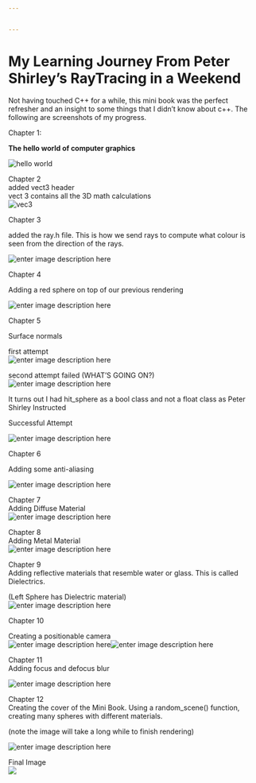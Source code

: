 ```yaml
---


---
```


<h1 id="my-learning-journey-from-peter-shirleys-raytracing-in-a-weekend">My Learning Journey From Peter Shirley’s RayTracing in a Weekend</h1>
<p>Not having touched C++ for a while, this mini book was the perfect refresher and an insight to some things that I didn’t know about c++. The following are screenshots of my progress.</p>
<p>Chapter 1:</p>
<p><strong>The hello world of computer graphics</strong></p>
<p><img src="https://lh3.googleusercontent.com/MIoDSsIa2IBNbc7q2CxO4-O8hKKdb2_xFFiKDvItJwi-5dR5RftDviYyE4nSsgkHgXQdIxwYkWEiEtXKXPly_bMYFkmUWDGWtdHZ_E_r6Flgy-ORAT0vwJkU6jesH-r0BZ1IRIIII9RUkwmBthooORsSNc8dVn5u5ptZfqgyIoWveINsMcQVGwAClJcJnouBn78VbPDGKTGFZG01-QL-HLcbbO3susPJjrKkTvzM3prYuLnJ4Jw-PIaA0ryxfY0Di7EpbxORRepD5n_OIwmGWXoH_e1zXrLCWRA6G0GgUjfOvO1Ah6B_gfP795R9bHY0dTFKn09BHiDLw2OiltjK3uiRdaWNn0_qbPxHKepyZGpS75Dq6_cCjKdfKy2z9ajHlpMNQhikxoDq7sjk4PIKEiKSymIZt4vzKSt5SmlHZ88a7TTVp1D9RwCHZh1u5kd63Ib_KoDmtBr6o2Qfgv5ksx46hG-Hhacl9n4BXmt0QWup7WiLZwdLouaNlC-YwxMXXqlkDeexm3QNenb2DjEs6R6HJFiH0bFecLyuAs3YJx_JS6932eHPPVqVSsaJQmgzBMTolsAUI8ttP03m96DofQIlQKUWq4g8nLtVUrTuXPS1UzZIz6IPbeczLzP-idztdOCe4P7pSMlYjHe_ZBpuGpzzS27oQj_Wy8uQSl7VyNPummFAmEzqYYb0-FBcUDq7aCEnsnPQwOM9a2NciCl7JhcG=w1278-h970-no?authuser=0" alt="hello world"></p>
<p>Chapter 2<br>
added vect3 header<br>
vect 3 contains all the 3D math calculations<br>
<img src="https://lh3.googleusercontent.com/gbOKmIJxdUBjNpd_pv96VMPFeOX87PPFZchRFpPEsftaN-YDo3hdu5K5f6-s1fM1bjwAq35WCAxozpYkJ0u6VUIQLOrLDAzW5va9-iaQgXJSsejnWqV_VnfOcWk9-z4rtJAQ0alXHNF7d1wRINhvyPxwfy_Jokn7F5m22E-3g3NkJJdpQXfxs-di6lA-iE0rhPH3prkgJOT1ood9x1-eH2G97iVW4GgVXf_-ffub4rSNG3U9_Ga6DQD0woXYWOk1WOE7ajmGxO35xnMMypSe4jsdx75iSjEiysAcqhuaE9vr3-kVFAYum7wfzS8IeAon1TbtthYxw3QQa5RotrnJ65Pu-VqQt4XWJcHsbw-2VhTeg_bssgszijizylUgk_vWMTTdVSwvId-bp3sYgSvvI4m3dxHBNgiII5oJqoryuZ_uTrTm3yYCTF4dQfyQY_6O5V4kknwRAWzutRgeHT4lSmVmkNPDCGc85iTbNqxQU0FnI3zvZOs9XQuhZQMTXc3mOwpln8UqWhdh0mTJh-JfiZErGTvypRQfHKoFi2C-DlEi8CJ6cj-boYWw999A7pUA4vIpBlrmL_OceYOUDt9D1Tl-vMYpMMnSrsDYXg_LdSpyJrfkxRoZ4-fNEaEdMmO7OicOli4kHn7V901PfbyATdvSKIQNamo9_-moiuLT9UmDPM4VQ8tn6XgvORv4UL42C3s2p4TY1x7ljzvQJ75BS3zQ=w1278-h1303-no?authuser=0" alt="vec3"></p>
<p>Chapter 3</p>
<p>added the ray.h file. This is how we send rays to compute what colour is seen from the direction of the rays.</p>
<p><img src="https://lh3.googleusercontent.com/5nPfzVsLAjhUu0hDwRxYtm-w5dCGli-mm0FWqFeSp5AezJAmIKX8jR0Ok4-7R6nBlMo97GpgRBC01rYHEFe3_92LzevMVG1s1HakMRLhbWk3hcOq4eNG-ll3Tk6SO4p8n4yW1oKLnRU5krjss3lJORMWW2NhSQ8q6sBrUb3slYel6vyuO40ZpClpAMmBS_VdTJ2QmAjIzNWdhAEKkRheFXoLbc2Q9gx3eow_gXYWLp1n3pqVbPV9o32_1p3ZYMKYp_8RFZYYZCiIK0pMFcnHG91zI79SfxuZBGsSp8dR7mjPkJPSpePDHlLNxGmxWiXSTsgJ7RaPSibiZayOvxBRBObsyXdgO_m86xtsb7SeL4vR1fAJUEt8EnSnXuIN8SSsAXPxxDDysyUSaE-GOmt-XZps2fp6IzRFh577MC__LT9KvXO_EfgyEOr7XSp63SSgsXdshoV13CRRRE2kHToVpufihTI9SQzes5dQ5gtmicBUwRUt0kFOZ35cuTAC74Hs55DUnopKZNJLgoUs67WF4D2edcTXC66lU22mp1lTGtXE0xGhuINIjmfnDv7thRDIGVhJWV9pZdpkuLz3WMaaDKkSotT_Ag_mwo1UDIYHKSYthDiudFh7Xi8dITjMccSdiDmhcEoEfyr_vjCjpKpW0wuu5t6sheegEaHztsMnTfMrn3Fv07En8uOE3RqXiaVNblgzIwNPHsu5y8suwcxo9Czf=w1278-h1103-no?authuser=0" alt="enter image description here"></p>
<p>Chapter 4</p>
<p>Adding a red sphere on top of our previous rendering</p>
<p><img src="https://lh3.googleusercontent.com/bNbkMl3QwQcr2UiDlnrLGpr24Ld1M8doAjwz3cqmbXJsbEezCsJiTJuMRBacLTP6uKR6RCqLV-AoXuVo9btMqguF7uvymxZVmH-8PEGSjN7faWQPZy8aCv812axKsSZjSHIbTClyLscD1lvwglfBW2nl9fzsdG_72DlUd5Vp5t7yidnYjDF11FgQl6Q3WcsXrB3SnB38uSAY7ZrGUxCzUhaL7vEGKbDfJEF41GLXoE1nn0YR31UxbL1KCR3j_5Lwpz1C9NjBK9N-pQ9LVRIj9vPpgXqCWFW6B6V7C_L3f1fDTyLpmXy_xRf7412JheRn_t0Lex33jAoFEgjm6hR1GDJBgBwLowLGSG-dYwSiRnUafvi3Ge9QpJMDPQErmSuDyd9WgxlDDsN0FUcZmDk_IWfiCTZGQ1rVMpW7e2I1Ta8MRg1nNfOrijTOcdH1ahOq9AKeqw-a6zdBswetcCwykTI2Yc1FlCMAvy_hVzAi0-6oCA14XEvPDhz_c1zEcjMX8cP0R4PZwT0lf9hfKT3F0R4EfFDHOFpIBuNg_5ARPK3JaueKE18XCHEeHn1f_vjqO_yB6rHbqB4qrIkdAJqthF1R7VeU6D-vtPcWLUZ-jucUuOzA7AXI0bDIzQfsqDHU4pgWAfDY2lMSvn8MkjcAg2L1EVAponAG1yq6Yk8ueovFYLXuD7ZRNoT4hq1Bf4nFGKiIddNHNF_38eHUgTQmn9Su=w1278-h1216-no?authuser=0" alt="enter image description here"></p>
<p>Chapter 5</p>
<p>Surface normals</p>
<p>first attempt<br>
<img src="https://lh3.googleusercontent.com/G36921wA7QOeQlMtBVRxD3TR7ipHbkQCtwxgBOtBW0_EFS4BsF3FsSK0YY6rOLOMhy8WBY7vbFgWaDCUPwmATKXwSBkg4eluLmKzeFJsPRzN-dchW8h0vJPG95f73YOAbdWc_DutTHyJLLJFRgIBFRlH8a9lxat4EnaOiCITXdlXMvWIEa0c5GXnDM-AYtVYTNOlq99YEOO9H8OMosepOX9FVJHY2Wa5zX8R7FXhkZ1FuFD-sZPbglg6jhdyj60SXBQOFayFkehN4gyKci1ws_JBPGb_k5wgJOwcuj_VXcxZ2zToeNic0-RD7yszm9mdYkjZNb8ORASeoZ4MFdyfv54ms8Qotj_kpVYZDDDH7g0nTUUdXpnoD43q1kXEzSuSLoWLxic7NqYPWnQSGqV91Y9E-EiC1hwHVI03vDKXQzScl3ZoGrEsGCDPlXaWiH6eNt8JpBVfXP7w-ioP0Ign22WOqi83GIJGbVdD6bNSWDcQ2C5ef_w2RXq1YJplzORl24Pz-m3qAQfSnwnQ0lFZAbhhjAbUkdiVEbhzmrqWwtQ3SJcsWK-8I9YIxY6_Lzn1T0PDjRN3vBSU5NasdLcZSEd4L19kd7VjDkxThqvg9tmQn8n76lmahZleBbrXXi1jD-uc9yBTW2AqBbGzV441fb4xr_w5ev4=w2670-h1606-no" alt="enter image description here"></p>
<p>second attempt failed (WHAT’S GOING ON?)<br>
<img src="https://lh3.googleusercontent.com/EYB0lbCLliiuCqh_f1VfhBQGFqSicMdse0md3Me_4wMfDMp6AlDtXAH1wEpGsemADTdHRjvdXDakX4KRUNb_4D8WHYCmu_TfMjWw1Q6x_YSxJMHZT94ZYZwnweuRAjiuRbf39GO6RoWz4Kd-rl6OfCY8bBAQAEXMiwJsSC3Jxmvs3u7wXBMELbQCUVIqwIRCSJp4he2n2lRY9G4RZQ69xcVqra9zONOKT54La7Vz3FXw8l-8KwWEnXukzIwKXIHfhBx8uYywgRbmnY3sN2tdfQEOhHp6cRqCumnI_CN76ybmNpxNET2y-eqeeczhEYh9ujCrvvzLQFEDrz38URRA4z88bImCgvaZcSLomDB9HdkBAYOOILAkUpo47PVgg5g_6SV4Wx_l2-bCgREAzGRHQfO7Ce2oDbStrG_i35w1tji9JJS54trsNt8bUWTqudFhPKcs_OPL27yx3149mHcSXTseluzGaERQasxKtzJiR2XfrqIhx5huUevltLjYXQs1aZvazPi9tNhluaI9NJzuZuVG6NA3kCpTjIy23ES-MriBRCLRGoqg-g1A322rdWT6ufPdhQA1kn4GZmOHAYWYxMCIhXoWxnKyenJMtqOOz5nr4NSPdwXM-ZS4pyqrZOj4yt6SnjQ7rRM74uklFP-OgDDW70RIxmQ=w1752-h1606-no![image](https://user-images.githubusercontent.com/47049158/112884044-e01c5200-9083-11eb-98fd-881a5c48e8f9.png)
" alt="enter image description here"></p>
<p>It turns out I had hit_sphere as a bool class and not a float class as Peter Shirley Instructed</p>
<p>Successful Attempt</p>
<p><img src="https://lh3.googleusercontent.com/fTSVo1mGtB_E_vF8sWURrnU0cFYTbeH0uKfywYPrDKrPOaus7ycbSaspfT7ARqmgVKHuoBVzbAOw2LO5JUw4hKtHdsMMcnt-VePnX4Otf4GHivAtTyihBanCbP-nGyZe9CM2JgIJ1_rOtWlq-HBtV9MFZZFySTHmPIPiw00evrMQu_ScZ1f1whGwiJVsrjSEJ06BpNzuHEHIS3MPIu04qoRtjz-Cr_0SXvxex09M57rdNJ5OlRUNAVluyvWJ8wBgKOmGlybVeBHAQauyUJazIi5fWsqSbGv9M4NOubflJP2Ms1u4_0wBivbbJoPvq6aZVTxRvS__z4VnE87q2DOXc0u5zmCdakOkBmy6NHU_s7dK7j7bqnrH-d2JIcmjl3FsSYMFEZEn2SOwpru3rpSZlmroy1Sxulkqiskun5KSQvSNCVLqsxIUlwzdw6slPTfet3j9gke8nw-QnyKUAia3L303DJfgwaAJ2JrYwFjcg9MnxPV_yCxZUJJ68e9o1tWDCGAuPCyvtMy3ErbU48MKLV1XxIDJDlomLMLDDkWu_-2v4RUDQDvybMspB8Aeg96Y5jYBck0EhDlzeAP6kso8H4ite4ZMto02pw5G-OdqervcFAVya5avISKzAMKObNW7Jnh9wkDalPPTlYFJAC2GgjtaGdhLBtggQU8EIom5C981NHiAUpFTFbdVNVDvDl2c1p-lzbTHrL05IVhtV4Vyjw_e=w1278-h1231-no?authuser=0" alt="enter image description here"></p>
<p>Chapter 6</p>
<p>Adding some anti-aliasing</p>
<p><img src="https://lh3.googleusercontent.com/0E-Lr-0hA4B028DmCJ6VrdsOQV3ysTqnRdR2ZtJh3Fiui1jc-zSaccovbqmTEfdbHHFHYAmzf1P1kcjlx2raWPrAZ9F6RqmPfnUsBp03fB0HorPv9Qn_mTT5FDTkFyQsj6u8DCh7pgNMiXKi-Xo71zNq3Mdmvw7kHHyA18JHql0NBbsmQegbItVlUpP_iShUsqy_fofnILHMmYLEx9RoDQkVtQLyzIRSW0ZUeJSwS7n8rBDTyEV_oEAbL2lUZ4KBLUpYeBt9kOOfYBTyZYYOPXLFGx7ZcF0TCu0Soz4l2WnTqJw092QjiW0LVsZxTM7quqfbbUpuWV8aJ7FUm6MJE4wT1j9MHRu-F9nd3xvWLRnH-wf2Um515hJubbikDklzYzQXoD9-VeGsFjHfb4w63RmsaWZAAu0vP422n3UOkGznFBPgUl2Ex6RvSFWsm2lCe8UfFze7d8lDXnwJGyhRyd_r7pp18Kk8mcJ1cdbXV3zCvDtn7ny6QA8CvV2o-gK_j0u9eoWDj6h5oUzc3bQuUQLviABkKPKxHiQJ87rVRfDQ1_FBfPjGJVmsAAnf6V6g8Ebacbn6uV6clyjvlR4Wpz6aJ572IjqN8ssDiD5e6f41ixqj_Tf7UlhvaHQGAhnb6pfYuWjL5D9kkR8yUrME8bH8xpEZ0AbMOPtHp-ifl4ZiFDS6fhFDtTChdRIxjcXGmRkQVmjwAtIjj6HVGLxJbW7J=w1278-h807-no?authuser=0" alt="enter image description here"></p>
<p>Chapter 7<br>
Adding Diffuse Material<br>
<img src="https://lh3.googleusercontent.com/aIYxhO2uM3NeMtgSkcqvWUUHpwIGwWJmlP2uLP5VwsU0GtZ0Ohgy4x3vSAdb8IPgQsz5C2qgWg7N9CYt1z-_m4jMOA2Gn8ipjqkJ4kuBVkos4Qo-sslSqk1PSEp-KZ76irZxmHXiV2LbHmaDYFLTpJuFWUqqj-jUzZ0V9CEczAEON4blQK6ylnamoS9gmD64sehEwokvwutzv3K-za0ISUs-PidDuKRHjLS7wlsebNps9yhYsA2K3bYuKDdAgP5n3NCD2tWV5_Y9_kMSVESP7x2b11OEA5Ro60qAD15LrVfNM4DoumRYajJSbvnJoeF0bXitjcWRddoRYrDziwvZ1invg6SeTlpX5z0JBwpSud0nmKe1oW576uKm79dsAzYdbjZ9Kx-2AYb2tKdwA2Jrgow0wFv673EBk01S0C2zalrzOY7XW-84GdlEgFWavuj1JxFRxRSNuNtzki4zNcV_8vwZGuS6dbDxSJ5enyBIHTFtSre7v_ab2UTqNawI-TD7_7jr__ZMHcM3yWBNonXh7dEKJKmXRhIJMLbM0oj2y5i_7LxJr8JD1F2i4ZAExIlPZRullWn-7uFSV9TTy1aj4nHjXrtSVJ1otpKhoz3gjTcZgvxkxMdawGqtc-OAEClVKr9NrOAT2C4WyPUCQnSxcpNmezLvuRTKsiXkpnaLillIclpll6W9wPe5yhQiht8h_CHhvmewy6JRzEFAKV0VyUAG=w1278-h1109-no?authuser=0" alt="enter image description here"></p>
<p>Chapter 8<br>
Adding Metal Material<br>
<img src="**https://lh3.googleusercontent.com/TauE578tKd81syeWsCXs6Kqw2zsN3TtcjgEkL6oCgAEJTHCSxctRsP3ZTRh9zbC4kOdlD8XNuqWXE2kOLpOMempaQi91p6I-VREdBNvWGcIbQ2iDPZuJI8euKxDzl_IZViN4VxVXTZCXkWxJ1VstiR5QyO0eob9uzk2Sf7LFVTmrIhPahWDOhEe0hH0lEXRZGuC13dR5IbEsjSOzH7AxH8qhwtkccH_bqljUnugWk0QSqIaCiH6cotKvSa9mJW16GEQJWZWOeukQDo9Re3Juk5eBbGEPpxDVeKpM6nIeMxhSHLRbeb7h0T_mbdVaAPJ9PiZLOSUD9mzWPV4olToFqaBK8ppLmQbSY5hF3XR1D1C6oqKbeU3UD8SL6-2zfWlJxUk6ZX43HDsfIWoPYZtkGYhWR4hz7h_9m44TbPTSBUpGB7gY0tfCj1bid8LDoQOm7rObN8zF-8mOdICXrdHtqLPAqPJaFvX8-Mya_ilKdGx-foJtJWGEIm6rH098AmhyjPDXXH1nRyhkuHrJywKeB8bjs0VsEftz7uNfj55xe-cET9hzl3b4a440CjvzbQazZBVG8qpORu0FxEAigM6rvhTPo5eYnJzPjwGdIstIgRqgxvungIBQkzNiXM8V6M7sqJ0s8ZzHxLaU1fbUbxbj59SKyT07fSo=w2186-h1606-no**" alt="enter image description here"></p>
<p>Chapter 9<br>
Adding reflective materials that resemble water or glass. This is called Dielectrics.</p>
<p>(Left Sphere has Dielectric material)<br>
<img src="https://lh3.googleusercontent.com/2lKEy3R_Ic-fWC_5UQWUD4zEPVh_yXggBIVor6wdsttiQjiTMuA1If9RrzN15GBhEqyQC5qftYMihITVw1MWw7H7Olhhs-iBk9pwGIDWW_E9mT7FJd0OT-6vXQ6CglyuwtoBKX6xqnYJKGC-5vZ3md7XlF6QyHcQ8NKKcx2i58V-gI_tGxHYRsV-9IjPi4P81ok8Wd9hkoeun6Jxv-czeGMS9ATEZgPhwBOm2ruRDasISFdA3MEHv3RX-3O72H_jMWfPIo7Usv_PAioJ8iuvQIYC1fLIDx16ERpdBSObyZJd3uEwApCmk9Z-CCEXxFNxI1oMxLZK7XuphGkOhP99lpOqkmJtddvJkHfu6oO6Bg0sO9zRUc6B-NjJr86-1QsW2JGEh-OzmgsHmCmXW4KYAw3tGnpBcQFqYxDxmBQzQT62xspizyjUvBalxZp9Rl4Dcbo5_oehsTsbqcsDw0z5W6m4mbyau5VhYMwHQZS5Cgx1mCKxOlr2shiivA_2N1kCN2ttUiM_UC2geFDlJl6ikbk348rxlxJKxozDWyJ4n-S_O2z48Bv6MabcWcB6u6G13V7t0ZgHR9n6Oje5YVUqFR9EqlZUm1aWJS1kL9fxytty4G_qDjxZ4eUWfCKBlfuteB9MWN_9gwif4ZZuw90Pn6dLDk63HIybH5CFpdg1DYmykLVlc4Q_QAkg_3QBWL7EU-Jbyzg8TNG47khFekzPXlVN=w1278-h878-no?authuser=0" alt="enter image description here"></p>
<p>Chapter 10</p>
<p>Creating a positionable camera<br>
<img src="https://lh3.googleusercontent.com/JoaT85-MfnlnitzQ_Cq6TvW7RV1_TvTFxJ2jbxaVvTb0H-DJbKT6Mg0-_DlwiRoRi4HpN_ZQzA4mepXgs8WgtM6W7W1KlgNt4qdEjDqJgwUJFGs-68ZrlmbiIKFN9A_JSWB7Dxehk0ZuscgKqzRAfCWeMQj-gnbXhmsIG2CYWazLAyQfHbtI_cgYATSOnnnNRbxhySBsQm3jVASw8PDXVdXrWURtU9n3-NM6-s3b_YTFixOR7PGEPvqYqPGCSZ2vmEqunH40_YQds8FTL_Aa9INu_Hc7Tps-QhpD1ciRd7p-_5oSq0T2G8a91ZMGqssJnSFop7gLUZQ6M9DsxHi4a9Uqr2E5Zvvbluz2aI2GhCaNIFPUg3tjp-uKirw60K2AzqYg3vPbOtrQfG6oGRJtHG7PaG8FB_QEHxR3Dlf3re0BMS9CBDY31H4VWveql7PeTi4oSC5CMn8b4h1EbLk_InMopWfUDNeey-c3iztZckLccw3HXoT8mj_SAJ6wdlAUYKwRc0If5F7AkNoz3QbTkzxSfd4iGZ4ZLX7E0ehKY4sJloTdLU5HAbTGIIFDvwmJ48Y0NE_aHNoa7rnnoKPuOHovo6W3BeI8L7O7btBjoQeqxdJyY3Lh-qUVvIcg1xLRpXE9z-jGaGw13znOtZgJLNtquffI1FAb-PpWisOLvraMQOe9pOn20Xcy4p9dG5nmIkfWAq0yKVu9_GICvpKAudGu=w1278-h1072-no?authuser=0" alt="enter image description here"><img src="https://lh3.googleusercontent.com/MlprrgeQS5LlstKPJd7QZTHA896KBoAZNdKDEYL2Y6ojWqgZkNN438SbvM4oJ_PH6fBi2uQ_tYmyuIUWeNWOjiTstLql-_6fJifWnmw_JTcMo6hf9TJpaYXsHy2iMh5E2iE61-fhO-aWC0KMG-nCldvBUKkEVFO4ILkQcUHQPaA_YXw1iE9Kuk3gvUU723DFqhV8BCFxuiofmIAiSmU4vA5k4q9ULbwLbAJDvqwlK3NPrfF9MT4GzPMTO3o_D_boV4T6SzoOoSD7wAqoJN8DeTHDBwlT3TEHWPK9FdRy_LO1ywOjG3o5zPQ632ks85sfTcgXaGKYdhu6k7FGzYybbPhFSsaofQkNdC-3ogWSzgQJtWc55b5Sb8tpGpcq5ZIuUVQhiNl14r-JYqNhecC0vYKG2YulVINjOXXFV3cJYybdAK9vPz1tdYYjuftrIMSXHlS525WKRNaZnEJVbDRKrPuH8IBbKuGLzCboimVMDGgm5e25OY0SeHsuFVPNP8A5SpeYN0dPTr0YTY6ErenqBezX6uyrUh8bBTkXfBQtZcWVOdJAciW_Uvkqq04hkcskV6VrgzmwEE9QHMgErW8nHQLLBPdCoscn9Xd0eQuhBUOrAPOmTvxPB-iOc3Oe3P7egkzCQ2sKnBDkhFhhbc1s4wu3txOzLqg=w1918-h1606-no" alt="enter image description here"></p>
<p>Chapter 11<br>
Adding focus and defocus blur</p>
<p><img src="https://lh3.googleusercontent.com/pVRcqVgLNeqygn9BLppCB3Tqa1KYuoOoqd0JA2QGXeiNlEfPFy0VBb_d7gKH130nUDFWKLkPQcipABFNQMLnEKlmvspQRv2ewil1dPShyUVFVqeNv4Kq17jHp6CtahEaamZLxWXKz4WV-0-isE5-p0PZ3g7OlUGfalNCeT6gx4eG24iS_pnUCZss3BSksrezn9Fo1Ver4XMYEDVK4ZOcAke6DoozXNMRuCjVGUwfKMdoELfLte3KcjaQKpApa8zfpBaJQL85phS7hgpguIBk21Qr8FipxU3bRgP4TKahoCOq2-SHroaLMhlfqFm6BXTU_NGLPLI8k1hcaeCSMNTSFmTa_0o2glN4zlag84Nu9Gp_QHRUowvkdky5L_aTWE-V_asIrHESHvlBgFq9dcYVPeQtTkWMjIZvpc4Aq3ESmDXc1jJ4y11gH5RKHDlpxoTI9FYagaPUshHfgzeWACSS7sKATn6VRItsKCnj52tR6L6DVMJHZTcLWK_BHfl2kPiqziZz1NIs2Ao1Ew0nMWRvhEovnHjQyvGC24MpV0XeLLY-yhTm851bC4ci2FvAJjrER6yiQfCfZRZQ2YCgbchJt3qLzEAphJuqCeFtPlncrmeC3k_HG2lD3LlQ6kSR6aPY53g1SQ-PJmnT3-GJr9GN5iorhK8koE07DEz3F93zmK-vODD4KBVOESBWZsly2BlGruyf6lx4ZuCtP1f1M3KhkSsF=w1278-h977-no?authuser=0" alt="enter image description here"></p>
<p>Chapter 12<br>
Creating the cover of the Mini Book. Using a random_scene() function, creating many spheres with different materials.</p>
<p>(note the image will take a long while to finish rendering)</p>
<p><img src="https://lh3.googleusercontent.com/r6Om4-SyRpGmKhQzaMkPB6k36_lT4ABWZwdocHZmYDkGgTOEWMSSFsVl9nBKYHXKgXlhsSg74ynDrceQS_l4B3lpn7pL6zyI7G0dgHg0cH2zgHHXH1o3utQYS0S9Pd_aQuUv7My4Gy1NNDvUbURskguyUa58k9yx5QJHsQ4MCsgKpdRsXzxcQY8FiQ7NPAdmUc4YscnI_BkTke2oxNb6qVwp0Bccf58plPagblHMJesV3STAY1IzlVD_EWowG3JIqRyDZOpLcUotn9kO5AbkUOx90SAZen-hXVeb3uxWt1rj9zHgDAT3ZHmmLv16GQTtrAVXkezQ-B1wokaHMBLwACpMAGEYP3IUcmj0IWqc4QLr-AgqcM_MqPvSROZbWcanLLJsEBJ1cG7HHDey95Wihb1amBO4McnJFuGouz_PWymMWzGDuYX9N8NtJKKHWxKY66feRWw7tzpkYoMb7v_asy-Kqs_fWwP_YaY97co9EMqZIcQ_z9vdjNwRx3AxRIiRK9o0T9y2KzRos-OFdOKwKJPv3mDWXtYQpODxlb1XMIdXkCrDVxmQXscif2fMWKXsKJlXwS77PBBVpAgbSc5gsU5hTiMcRmyrHOn7egr6tXbgXW74lQGwgIJX93Uqbwccr_KHoacd4u-vRSt_TwO7L92uIqaPMpcG51ogy8Vn90BLYvfyzOiGdVqv0JRbVep4jYCNuotAWe9rAO8jVG59exDa=w1278-h775-no?authuser=0" alt="enter image description here"></p>

<p>Final Image<br>
<img src = "https://lh3.googleusercontent.com/Y_88_atELrZ3rhrJ_m8aeFqD9eZnlwLbSXVIx69_ev8RxGuwyWGjbZho6rwZg9TrwPgAtkOvGpsgWwbz7_zeL1XmDTS7Q-463WUFw4hlja1eQKJ-ZLQh0L5QIGtOt-whM4PxVDYaxezVyLNhXxSmkTsqa1l_NIdCfes34Qb_t9u4Fmt64rb235oHdh62hHYjvV0xwZJQSUPK-ZUMegi_VAGyculHIbT2kprt-Pln9D5q_TAmABjLcaEK-BkW76hxKguM416NC7Eqxn_BbA_FYmy4unrMUvnG0KiMavXDcphyFW2Y6QSfyKGNru5WCvIDOrT0i_YhlM-fP8oHNOt900m7vMfO0ONNs2gMeUw4KC2SaGkOcEGQWF51AMkRquN3I-vE538-h8Hty2kZfcTc3Z0koYefh4dpafnayQD7v4u5tNxLq7B6xUF_dH1RCULl2lFVEuJYzNH_4vhE3TLkAySBF7qk2NJJXhB0gZtreZ2H5hdzSF-T7aDBGwK5B1aPwb0tZtvWv58VjaTAuutsHDs0ICSbYOlTJAJTUpkvYbOQWoRRTUM-QPnV63yXNIkefJyxlCw1LdLLp4RPwiVpnaVJEQB1RCrZnzctYHgmkzkbnK9ZiEUSN057snCB2rYwr6GH8rJkPbDf635oW3JrAlNI1IprL9McaHtVvbeyxbGrixAl8VOtBu3kEwriq0u3h7x_g8RF5PwqLk9YxktQ-Vwx=w1200-h800-no?authuser=0">
</p>
